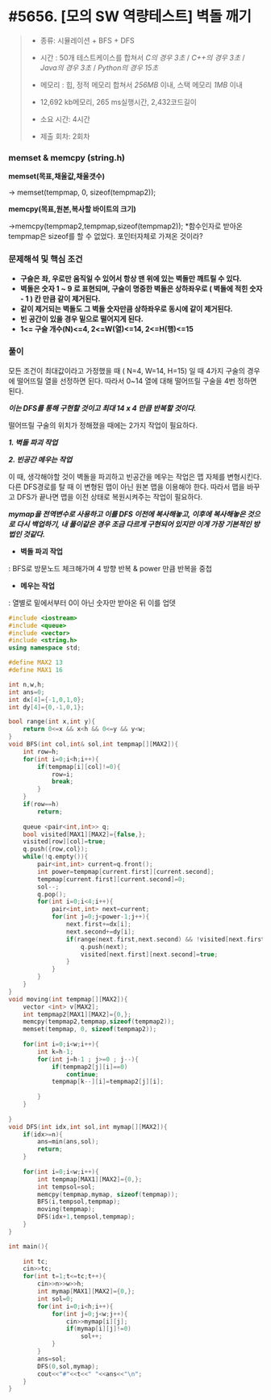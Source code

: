 # #5656. [모의 SW 역량테스트] 벽돌 깨기

> [문제]: https://swexpertacademy.com/main/code/problem/problemDetail.do?contestProbId=AWXRQm6qfL0DFAUo
>
> - 종류: 시뮬레이션 + BFS + DFS
> - 시간 : 50개 테스트케이스를 합쳐서 *C의 경우 3초* / *C++의 경우 3초* / *Java의 경우 3초* / *Python의 경우 15초*
> - 메모리 : 힙, 정적 메모리 합쳐서 *256MB* 이내, 스택 메모리 *1MB* 이내
> - 12,692 kb메모리, 265 ms실행시간, 2,432코드길이
>
> - 소요 시간:  4시간
> - 제출 회차: 2회차



### memset & memcpy (string.h)

**memset(목표,채울값,채울갯수)**

-> memset(tempmap, 0, sizeof(tempmap2));

**memcpy(목표,원본,복사할 바이트의 크기)**

->memcpy(tempmap2,tempmap,sizeof(tempmap2));
  *함수인자로 받아온 tempmap은 sizeof를 할 수 없었다. 포인터자체로 가져온 것이라?





### 문제해석 및 핵심 조건

- **구슬은 좌, 우로만 움직일 수 있어서 항상 맨 위에 있는 벽돌만 깨트릴 수 있다.**
- **벽돌은 숫자 1 ~ 9 로 표현되며, 구술이 명중한 벽돌은 상하좌우로 ( 벽돌에 적힌 숫자 - 1 ) 칸 만큼 같이 제거된다.**
- **같이 제거되는 벽돌도 그 벽돌 숫자만큼 상하좌우로 동시에 같이 제거된다.**
- **빈 공간이 있을 경우 밑으로 떨어지게 된다.**
- **1<= 구술 개수(N)<=4, 2<=W(열)<=14, 2<=H(행)<=15**



### 풀이

 모든 조건이 최대값이라고 가정했을 때 ( N=4, W=14, H=15) 일 때 4가지 구술의 경우에 떨어뜨릴 열을 선정하면 된다. 따라서 0~14 열에 대해 떨어뜨릴 구술을 4번 정하면 된다. 

***이는 DFS를 통해 구현할 것이고 최대 14 x 4 만큼 반복할 것이다.***

 떨어뜨릴 구술의 위치가 정해졌을 때에는 2가지 작업이 필요하다.

***1. 벽돌 파괴 작업***

***2. 빈공간 메우는 작업***

 이 때, 생각해야할 것이 벽돌을 파괴하고 빈공간을 메우는 작업은 맵 자체를 변형시킨다. 다른 DFS경로를 탈 때 이 변형된 맵이 아닌 원본 맵을 이용해야 한다. 따라서 맵을 바꾸고 DFS가 끝나면 맵을 이전 상태로 복원시켜주는 작업이 필요하다.

***mymap을 전역변수로 사용하고 이를 DFS 이전에 복사해놓고, 이후에 복사해놓은 것으로 다시 백업하기, 내 풀이같은 경우 조금 다르게 구현되어 있지만 이게 가장 기본적인 방법인 것같다.***

- **벽돌 파괴 작업**

: BFS로 방문노드 체크해가며 4 방향 반복 & power 만큼 반복을 중첩

- **메우는 작업**

: 열별로 밑에서부터 0이 아닌 숫자만 받아온 뒤 이를 업뎃



``` c++
#include <iostream>
#include <queue>
#include <vector>
#include <string.h>
using namespace std;

#define MAX2 13
#define MAX1 16

int n,w,h;
int ans=0;
int dx[4]={-1,0,1,0};
int dy[4]={0,-1,0,1};

bool range(int x,int y){
    return 0<=x && x<h && 0<=y && y<w;
}
void BFS(int col,int& sol,int tempmap[][MAX2]){
    int row=h;
    for(int i=0;i<h;i++){
        if(tempmap[i][col]!=0){
            row=i;
            break;
        }
    }
    if(row==h)
        return;
    
    queue <pair<int,int>> q;
    bool visited[MAX1][MAX2]={false,};
    visited[row][col]=true;
    q.push({row,col});
    while(!q.empty()){
        pair<int,int> current=q.front();
        int power=tempmap[current.first][current.second];
        tempmap[current.first][current.second]=0;
        sol--;
        q.pop();
        for(int i=0;i<4;i++){
            pair<int,int> next=current;
            for(int j=0;j<power-1;j++){
                next.first+=dx[i];
                next.second+=dy[i];
                if(range(next.first,next.second) && !visited[next.first][next.second] && tempmap[next.first][next.second]!=0){
                    q.push(next);
                    visited[next.first][next.second]=true;
                }
            }
        }
    }
}
void moving(int tempmap[][MAX2]){
    vector <int> v[MAX2];
    int tempmap2[MAX1][MAX2]={0,};
    memcpy(tempmap2,tempmap,sizeof(tempmap2));
    memset(tempmap, 0, sizeof(tempmap2));
    
    for(int i=0;i<w;i++){
        int k=h-1;
        for(int j=h-1 ; j>=0 ; j--){
            if(tempmap2[j][i]==0)
                continue;
            tempmap[k--][i]=tempmap2[j][i];
            
        }
    }
    
}
void DFS(int idx,int sol,int mymap[][MAX2]){
    if(idx>=n){
        ans=min(ans,sol);
        return;
    }
    
    for(int i=0;i<w;i++){
        int tempmap[MAX1][MAX2]={0,};
        int tempsol=sol;
        memcpy(tempmap,mymap, sizeof(tempmap));
        BFS(i,tempsol,tempmap);
        moving(tempmap);
        DFS(idx+1,tempsol,tempmap);
    }
}

int main(){
    
    int tc;
    cin>>tc;
    for(int t=1;t<=tc;t++){
        cin>>n>>w>>h;
        int mymap[MAX1][MAX2]={0,};
        int sol=0;
        for(int i=0;i<h;i++){
            for(int j=0;j<w;j++){
                cin>>mymap[i][j];
                if(mymap[i][j]!=0)
                    sol++;
            }
        }
        ans=sol;
        DFS(0,sol,mymap);
        cout<<"#"<<t<<" "<<ans<<"\n";
    }
}
```

